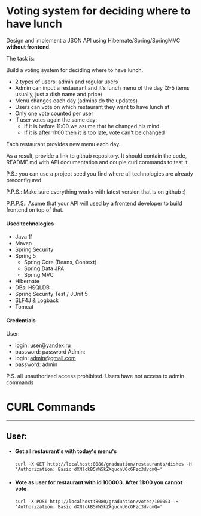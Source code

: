 # Voting system for deciding where to have lunch

Design and implement a JSON API using Hibernate/Spring/SpringMVC **without frontend**.

The task is:

Build a voting system for deciding where to have lunch.

 * 2 types of users: admin and regular users
 * Admin can input a restaurant and it's lunch menu of the day (2-5 items usually, just a dish name and price)
 * Menu changes each day (admins do the updates)
 * Users can vote on which restaurant they want to have lunch at
 * Only one vote counted per user
 * If user votes again the same day:
    - If it is before 11:00 we asume that he changed his mind.
    - If it is after 11:00 then it is too late, vote can't be changed

Each restaurant provides new menu each day.




As a result, provide a link to github repository. It should contain the code, README.md with API documentation and couple curl commands to test it.

P.S.: you can use a project seed you find where all technologies are already preconfigured.

P.P.S.: Make sure everything works with latest version that is on github :)

P.P.P.S.: Asume that your API will used by a frontend developer to build frontend on top of that.

#### Used technologies
- Java 11
- Maven
- Spring Security
- Spring 5
  * Spring Core (Beans, Context)
  * Spring Data JPA
  * Spring MVC
- Hibernate
- DBs: HSQLDB
- Spring Security Test / JUnit 5
- SLF4J & Logback
- Tomcat

#### Credentials

User:
 * login: user@yandex.ru
 * password: password
Admin:
 * login: admin@gmail.com
 * password: admin

P.S. all unauthorized access prohibited. Users have not access to admin commands

# CURL Commands

---
## User:

- #### Get all restaurant's with today's menu's
  `curl -X GET http://localhost:8080/graduation/restaurants/dishes -H 'Authorization: Basic dXNlckB5YW5kZXgucnU6cGFzc3dvcmQ='`
- #### Vote as user for restaurant with id 100003. After 11:00 you cannot vote
  `curl -X POST http://localhost:8080/graduation/votes/100003 -H 'Authorization: Basic dXNlckB5YW5kZXgucnU6cGFzc3dvcmQ='`
